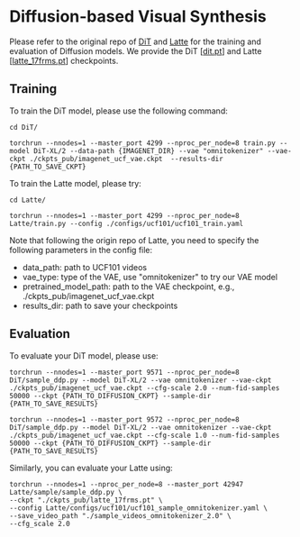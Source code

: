 # Diffusion-based Visual Synthesis

Please refer to the original repo of [DiT](https://github.com/facebookresearch/DiT?tab=readme-ov-file) and [Latte](https://github.com/Vchitect/Latte) for the training and evaluation of Diffusion models. We provide the DiT [[dit.pt](https://huggingface.co/Daniel0724/OmniTokenizer/resolve/main/dit.pt)] and Latte [[latte_17frms.pt](https://huggingface.co/Daniel0724/OmniTokenizer/resolve/main/latte_17frms.pt)] checkpoints. 


## Training

To train the DiT model, please use the following command:

```
cd DiT/

torchrun --nnodes=1 --master_port 4299 --nproc_per_node=8 train.py --model DiT-XL/2 --data-path {IMAGENET_DIR} --vae "omnitokenizer" --vae-ckpt ./ckpts_pub/imagenet_ucf_vae.ckpt  --results-dir {PATH_TO_SAVE_CKPT}
```

To train the Latte model, please try:
```
cd Latte/

torchrun --nnodes=1 --master_port 4299 --nproc_per_node=8 Latte/train.py --config ./configs/ucf101/ucf101_train.yaml
```

Note that following the origin repo of Latte, you need to specify the following parameters in the config file:
- data_path: path  to UCF101 videos
- vae_type: type of the VAE, use "omnitokenizer" to try our VAE model
- pretrained_model_path: path to the VAE checkpoint, e.g., ./ckpts_pub/imagenet_ucf_vae.ckpt
- results_dir: path to save your checkpoints

## Evaluation

To evaluate your DiT model, please use:
```
torchrun --nnodes=1 --master_port 9571 --nproc_per_node=8 DiT/sample_ddp.py --model DiT-XL/2 --vae omnitokenizer --vae-ckpt ./ckpts_pub/imagenet_ucf_vae.ckpt --cfg-scale 2.0 --num-fid-samples 50000 --ckpt {PATH_TO_DIFFUSION_CKPT} --sample-dir {PATH_TO_SAVE_RESULTS}

torchrun --nnodes=1 --master_port 9572 --nproc_per_node=8 DiT/sample_ddp.py --model DiT-XL/2 --vae omnitokenizer --vae-ckpt ./ckpts_pub/imagenet_ucf_vae.ckpt --cfg-scale 1.0 --num-fid-samples 50000 --ckpt {PATH_TO_DIFFUSION_CKPT} --sample-dir {PATH_TO_SAVE_RESULTS}
```

Similarly, you can evaluate your Latte using:

```
torchrun --nnodes=1 --nproc_per_node=8 --master_port 42947 Latte/sample/sample_ddp.py \
--ckpt "./ckpts_pub/latte_17frms.pt" \
--config Latte/configs/ucf101/ucf101_sample_omnitokenizer.yaml \
--save_video_path "./sample_videos_omnitokenizer_2.0" \
--cfg_scale 2.0
```
